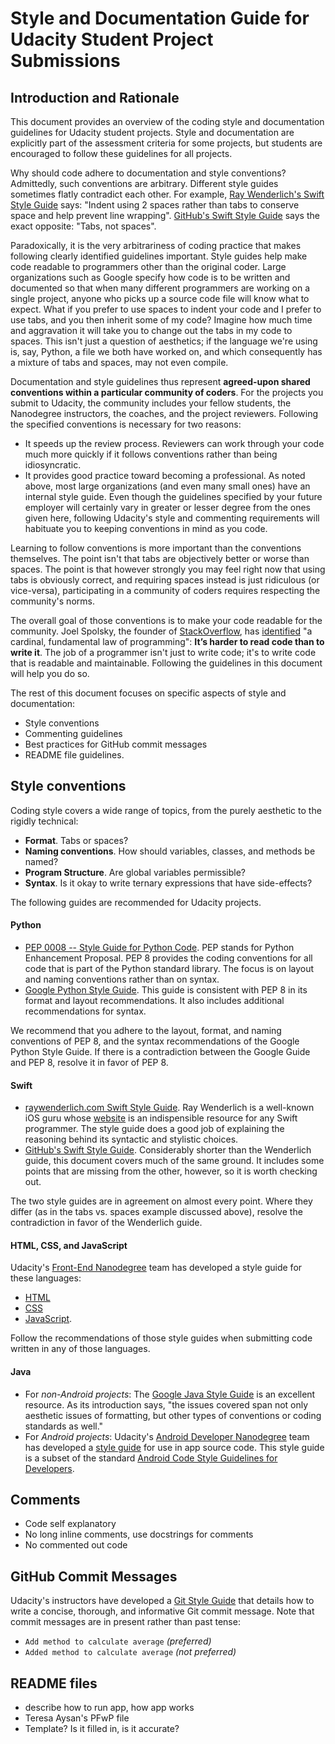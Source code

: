 # Style and Documentation Guide for Udacity Student Project Submissions

## Introduction and Rationale
This document provides an overview of the coding style and documentation guidelines for Udacity student projects. Style and documentation are explicitly part of the assessment criteria for some projects, but students are encouraged to follow these guidelines for all projects. 

Why should code adhere to documentation and style conventions? Admittedly, such conventions are arbitrary. Different style guides sometimes flatly contradict each other. For example, [Ray Wenderlich's Swift Style Guide](https://github.com/raywenderlich/swift-style-guide) says: "Indent using 2 spaces rather than tabs to conserve space and help prevent line wrapping". [GitHub's Swift Style Guide](https://github.com/github/swift-style-guide) says the exact opposite: "Tabs, not spaces". 

Paradoxically, it is the very arbitrariness of coding practice that makes following clearly identified guidelines important. Style guides help make code readable to programmers other than the original coder. Large organizations such as Google specify how code is to be written and documented so that when many different programmers are working on a single project, anyone who picks up a source code file will know what to expect. What if you prefer to use spaces to indent your code and I prefer to use tabs, and you then inherit some of my code? Imagine how much time and aggravation it will take you to change out the tabs in my code to spaces. This isn't just a question of aesthetics; if the language we're using is, say, Python, a file we both have worked on, and which consequently has a mixture of tabs and spaces, may not even compile. 

Documentation and style guidelines thus represent **agreed-upon shared conventions within a particular community of coders**. For the projects you submit to Udacity, the community includes your fellow students, the Nanodegree instructors, the coaches, and the project reviewers. Following the specified conventions is necessary for two reasons:

* It speeds up the review process. Reviewers can work through your code much more quickly if it follows conventions rather than being idiosyncratic. 
* It provides good practice toward becoming a professional. As noted above, most large organizations (and even many small ones) have an internal style guide. Even though the guidelines specified by your future employer will certainly vary in greater or lesser degree from the ones given here, following Udacity's style and commenting requirements will habituate you to keeping conventions in mind as you code. 

Learning to follow conventions is more important than the conventions themselves. The point isn't that tabs are objectively better or worse than spaces. The point is that however strongly you may feel right now that using tabs is obviously correct, and requiring spaces instead is just ridiculous (or vice-versa), participating in a community of coders requires respecting the community's norms. 

The overall goal of those conventions is to make your code readable for the community. Joel Spolsky, the founder of [StackOverflow](http://stackoverflow.com/), has [identified](http://www.joelonsoftware.com/articles/fog0000000069.html) "a cardinal, fundamental law of programming": **It’s harder to read code than to write it**. The job of a programmer isn't just to write code; it's to write code that is readable and maintainable. Following the guidelines in this document will help you do so. 

The rest of this document focuses on specific aspects of style and documentation: 

- Style conventions
- Commenting guidelines
- Best practices for GitHub commit messages
- README file guidelines. 

## Style conventions
Coding style covers a wide range of topics, from the purely aesthetic to the rigidly technical:

- **Format**. Tabs or spaces?
- **Naming conventions**. How should variables, classes, and methods be named?
- **Program Structure**. Are global variables permissible?
- **Syntax**. Is it okay to write ternary expressions that have side-effects?

The following guides are recommended for Udacity projects. 

#### Python
- [PEP 0008 -- Style Guide for Python Code](https://www.python.org/dev/peps/pep-0008/). PEP stands for Python Enhancement Proposal. PEP 8 provides the coding conventions for all code that is part of the Python standard library. The focus is on layout and naming conventions rather than on syntax.
- [Google Python Style Guide](https://google-styleguide.googlecode.com/svn/trunk/pyguide.html). This guide is consistent with PEP 8 in its format and layout recommendations. It also includes additional recommendations for syntax. 

We recommend that you adhere to the layout, format, and naming conventions of PEP 8, and the syntax recommendations of the Google Python Style Guide. If there is a contradiction between the Google Guide and PEP 8, resolve it in favor of PEP 8. 

#### Swift
- [raywenderlich.com Swift Style Guide](https://github.com/raywenderlich/swift-style-guide). Ray Wenderlich is a well-known iOS guru whose [website](http://raywenderlich.com) is an indispensible resource for any Swift programmer. The style guide does a good job of explaining the reasoning behind its syntactic and stylistic choices.
- [GitHub's Swift Style Guide](https://github.com/github/swift-style-guide). Considerably shorter than the Wenderlich guide, this document covers much of the same ground. It includes some points that are missing from the other, however, so it is worth checking out. 

The two style guides are in agreement on almost every point. Where they differ (as in the tabs vs. spaces example discussed above), resolve the contradiction in favor of the Wenderlich guide.

#### HTML, CSS, and JavaScript
Udacity's [Front-End Nanodegree](https://www.udacity.com/course/front-end-web-developer-nanodegree--nd001) team has developed a style guide for these languages:
- [HTML](http://udacity.github.io/frontend-nanodegree-styleguide/index.html)
- [CSS](http://udacity.github.io/frontend-nanodegree-styleguide/css.html)
- [JavaScript](http://udacity.github.io/frontend-nanodegree-styleguide/javascript.html). 

Follow the recommendations of those style guides when submitting code written in any of those languages.

#### Java
- For *non-Android projects*: The [Google Java Style Guide](https://google-styleguide.googlecode.com/svn/trunk/javaguide.html) is an excellent resource. As its introduction says, "the issues covered span not only aesthetic issues of formatting, but other types of conventions or coding standards as well."
- For *Android projects*: Udacity's [Android Developer Nanodegree](https://www.udacity.com/course/android-developer-nanodegree--nd801) team has developed a [style guide](http://udacity.github.io/android-nanodegree-guidelines/index.html) for use in app source code. This style guide is a subset of the standard [Android Code Style Guidelines for Developers](http://source.android.com/source/code-style.html). 

## Comments
- Code self explanatory
- No long inline comments, use docstrings for comments
- No commented out code

## GitHub Commit Messages
Udacity's instructors have developed a [Git Style Guide](http://udacity.github.io/android-nanodegree-guidelines/git.html) that details how to write a concise, thorough, and informative Git commit message. Note that commit messages are in present rather than past tense:

- `Add method to calculate average` *(preferred)*
- `Added method to calculate average` *(not preferred)*

## README files
- describe how to run app, how app works
- Teresa Aysan's PFwP file
- Template? Is it filled in, is it accurate?

